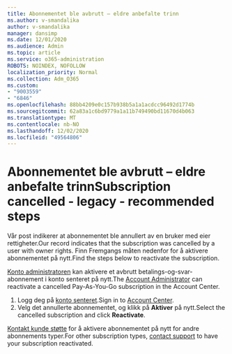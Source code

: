 ```yaml
---
title: Abonnementet ble avbrutt – eldre anbefalte trinn
ms.author: v-smandalika
author: v-smandalika
manager: dansimp
ms.date: 12/01/2020
ms.audience: Admin
ms.topic: article
ms.service: o365-administration
ROBOTS: NOINDEX, NOFOLLOW
localization_priority: Normal
ms.collection: Adm_O365
ms.custom:
- "9003559"
- "6846"
ms.openlocfilehash: 88bb4209e0c157b938b5a1a1acdcc96492d1774b
ms.sourcegitcommit: 62a83a1c6bd9779a1a11b749490bd11670d4b063
ms.translationtype: MT
ms.contentlocale: nb-NO
ms.lasthandoff: 12/02/2020
ms.locfileid: "49564806"
---
```

# <a name="subscription-cancelled---legacy---recommended-steps"></a><span data-ttu-id="23a79-102">Abonnementet ble avbrutt – eldre anbefalte trinn</span><span class="sxs-lookup"><span data-stu-id="23a79-102">Subscription cancelled - legacy - recommended steps</span></span>

<span data-ttu-id="23a79-103">Vår post indikerer at abonnementet ble annullert av en bruker med eier rettigheter.</span><span class="sxs-lookup"><span data-stu-id="23a79-103">Our record indicates that the subscription was cancelled by a user with owner rights.</span></span> <span data-ttu-id="23a79-104">Finn Fremgangs måten nedenfor for å aktivere abonnementet på nytt.</span><span class="sxs-lookup"><span data-stu-id="23a79-104">Find the steps below to reactivate the subscription.</span></span>

<span data-ttu-id="23a79-105">[Konto administratoren](https://docs.microsoft.com/azure/cost-management-billing/manage/billing-subscription-transfer?WT.mc_id=Portal-Microsoft_Azure_Support#whoisaa) kan aktivere et avbrutt betalings-og-svar-abonnement i konto senteret på nytt.</span><span class="sxs-lookup"><span data-stu-id="23a79-105">The [Account Administrator](https://docs.microsoft.com/azure/cost-management-billing/manage/billing-subscription-transfer?WT.mc_id=Portal-Microsoft_Azure_Support#whoisaa) can reactivate a cancelled Pay-As-You-Go subscription in the Account Center.</span></span>

1. <span data-ttu-id="23a79-106">Logg deg på [konto senteret](https://account.azure.com/Subscriptions).</span><span class="sxs-lookup"><span data-stu-id="23a79-106">Sign in to [Account Center](https://account.azure.com/Subscriptions).</span></span>
2. <span data-ttu-id="23a79-107">Velg det annullerte abonnementet, og klikk på **Aktiver** på nytt.</span><span class="sxs-lookup"><span data-stu-id="23a79-107">Select the cancelled subscription and click **Reactivate**.</span></span>

<span data-ttu-id="23a79-108">[Kontakt kunde støtte](https://ms.portal.azure.com/#blade/Microsoft_Azure_Support/HelpAndSupportBlade/overview) for å aktivere abonnementet på nytt for andre abonnements typer.</span><span class="sxs-lookup"><span data-stu-id="23a79-108">For other subscription types, [contact support](https://ms.portal.azure.com/#blade/Microsoft_Azure_Support/HelpAndSupportBlade/overview) to have your subscription reactivated.</span></span>
